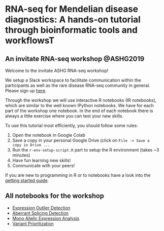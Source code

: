 RNA-seq for Mendelian disease diagnostics: A hands-on tutorial through bioinformatic tools and workflowsT
===
An invitate RNA-seq workshop @ASHG2019
---

Welcome to the invitate ASHG RNA-seq workshop!

We setup a Slack workspace to facilitate communication within the participants as well as the rare disease RNA-seq community in general.
Please sign up [here](https://join.slack.com/t/rnaseq4rare/shared_invite/enQtNzU1MzEyOTI4NjQ3LTMwNjM1NmZlNWY3Nzk1MjkxYTFkYjBjNjdlNTI3Y2ZkNzJjZTNmZTFiZDVhOTVhMjEwYjRiYzA4Y2QwMzhjNTA).

Through the workshop we will use interactive R notebooks (IR notebooks), which are similar to the well known IPython notebooks.
We have for each part of the workshop one notebook. In the end of each notebook there is always a little exercise where you can test your new skills. 

To use this tutorial most efficiently, you should follow some rules:
1. Open the notebook in Google Colab 
1. Save a copy in your personal Google Drive (click on `File -> Save a copy in Drive ...`
1. Run the `r-env-setup-script.R` part to setup the R environment (takes ~3 minutes)
1. Have fun learning new skills!
1. Communicate with your peers!

If you are new to programming in R or to notebooks have a look into the [getting started guide](colab_notebooks/Getting_Started_with_Colab_and_R.ipynb).

## All notebooks for the workshop

* [Expression Outlier Detection](colab_notebooks/Expression_Outlier_Detection.ipynb)
* [Aberrant Splicing Detection](TODO)
* [Mono Allelic Expression Analysis](TODO)
* [Variant Prioritization](TODO)

